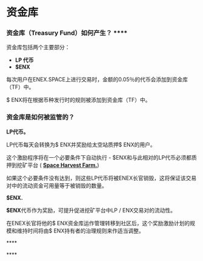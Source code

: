 # 资金库

### 资金库（Treasury Fund）如何产生？ ****

资金库包括两个主要部分：

* **LP 代币** 
* **$ENX**

每次用户在ENEX.SPACE上进行交易时，金额的0.05％的代币会添加到资金库（TF）中。

$ ENX将在根据币种发行时的规则被添加到资金库（TF）中。

### 资金库是如何被监管的？

**LP代币。**

LP代币每天会转换为$ ENX并奖励给太空站质押$ ENX的用户。 

这个激励程序将在一个必要条件下自动执行 - $ENX和与此相对的LP代币必须都质押到挖矿平台 \( [**Space Harvest Farm.**](../yield-farming-space-harvest-farm.md)\)

如果这个必要条件没有达到，则这些LP代币将被ENEX长官销毁，这将保证该交易对中的流动资金可用量等于被销毁的数量。

**$ENX.** 

**$ENX**代币作为奖励，可提升促进挖矿平台中LP / ENX交易对的流动性。

在ENEX长官将他的$ ENX资金库运作管理转移到社区后，这个奖励激励计划的规模和维持时间将由$ ENX持有者的治理规则来作适当调整。





\*\*\*\*

\*\*\*\*

